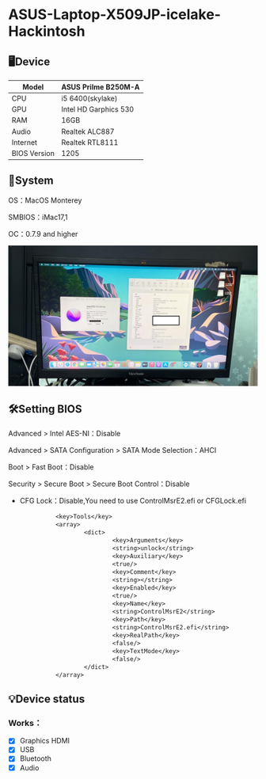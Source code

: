 # ASUS-Laptop-X509JP-icelake-Hackintosh

## 🖥️Device
| Model | ASUS Prilme B250M-A |
|------------|-------------------------------|
| CPU | i5 6400(skylake) |
| GPU | Intel HD Garphics 530 |
| RAM | 16GB |
| Audio | Realtek ALC887 |
| Internet | Realtek RTL8111
| BIOS Version | 1205 |

## 📀System
OS：MacOS Monterey

SMBIOS：iMac17,1

OC：0.7.9 and higher

![alt text](ASUS-Prime-B250M-A.jpg)

## 🛠️Setting BIOS
Advanced > Intel AES-NI：Disable

Advanced > SATA Configuration > SATA Mode Selection：AHCI

Boot > Fast Boot：Disable

Security > Secure Boot > Secure Boot Control：Disable

- CFG Lock：Disable,You need to use ControlMsrE2.efi or CFGLock.efi

                <key>Tools</key>
                <array>
                        <dict>
                                <key>Arguments</key>
                                <string>unlock</string>
                                <key>Auxiliary</key>
                                <true/>
                                <key>Comment</key>
                                <string></string>
                                <key>Enabled</key>
                                <true/>
                                <key>Name</key>
                                <string>ControlMsrE2</string>
                                <key>Path</key>
                                <string>ControlMsrE2.efi</string>
                                <key>RealPath</key>
                                <false/>
                                <key>TextMode</key>
                                <false/>
                        </dict>
                </array>
## 💡Device status
### Works：
- [x] Graphics HDMI
- [x] USB
- [x] Bluetooth
- [x] Audio
